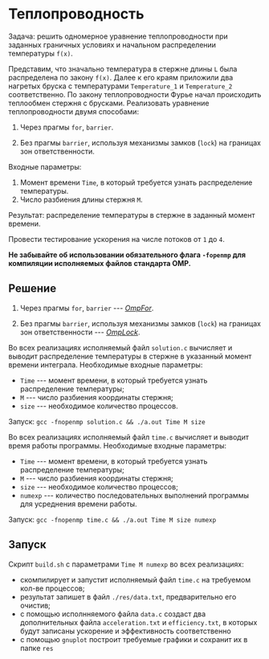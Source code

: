# **Теплопроводность**

Задача: решить одномерное уравнение теплопроводности при заданных граничных условиях и начальном распределении температуры `f(x)`. 

Представим, что значально температура в стержне длины `L` была распределена по закону `f(x)`. Далее к его краям приложили два нагретых бруска с температурами `Temperature_1` и `Temperature_2` соответственно. По закону теплопроводности Фурье начал происходить теплообмен стержня с брусками. Реализовать уравнение теплопроводности двумя способами:

1. Через прагмы `for`, `barrier`.

2. Без прагмы `barrier`, используя механизмы замков (`lock`) на границах зон ответственности.

Входные параметры:
1. Момент времени `Time`, в который требуется узнать распределение температуры.
2. Число разбиения длины стержня `M`.

Результат: распределение температуры в стержне в заданный момент времени.

Провести тестирование ускорения на числе потоков от `1` до `4`.

**Не забывайте об использовании обязательного флага `-fopenmp` для компиляции исполняемых файлов стандарта OMP.**

## **Решение**

1. Через прагмы `for`, `barrier` --- *[OmpFor](./OmpFor)*.

2. Без прагмы `barrier`, используя механизмы замков (`lock`) на границах зон ответственности --- *[OmpLock](./OmpLock)*.

Во всех реализациях исполняемый файл `solution.c` вычисляет и выводит распределение температуры в стержне в указанный момент времени 
интеграла. Необходимые входные параметры:
 - `Time` --- момент времени, в который требуется узнать распределение температуры;
 - `M` --- число разбиения координаты стержня;
 - `size` --- необходимое количество процессов.

Запуск: `gcc -fnopenmp solution.c && ./a.out Time M size`

Во всех реализациях исполняемый файл `time.c` вычисляет и выводит время работы 
программы. Необходимые входные параметры:
 - `Time` --- момент времени, в который требуется узнать распределение температуры;
 - `M` --- число разбиения координаты стержня;
 - `size` --- необходимое количество процессов;
 - `numexp` --- количество последовательных выполнений программы для усреднения времени работы.


Запуск: `gcc -fnopenmp time.c && ./a.out Time M size numexp`

## **Запуск**

Скрипт `build.sh` с параметрами `Time M numexp` во всех реализациях:
 - скомпилирует и запустит исполняемый файл `time.c` на требуемом кол-ве процессов;
 - результат запишет в файл `./res/data.txt`, предварительно его очистив;
 - с помощью исполнняемого файла `data.c` создаст два дополнительных файла
`acceleration.txt` и `efficiency.txt`, в которых будут записаны ускорение и
эффективность соответственно
 - с помощью `gnuplot` построит требуемые графики и сохранит их в папкe `res`